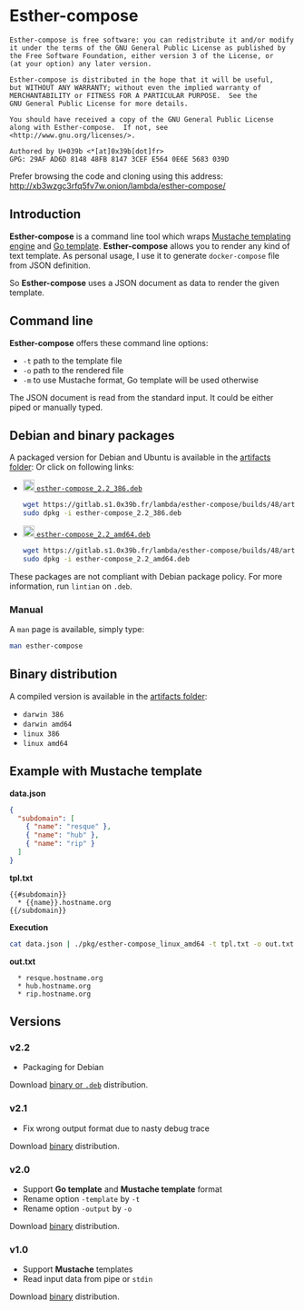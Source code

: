 # Esther-compose
```
Esther-compose is free software: you can redistribute it and/or modify
it under the terms of the GNU General Public License as published by
the Free Software Foundation, either version 3 of the License, or
(at your option) any later version.

Esther-compose is distributed in the hope that it will be useful,
but WITHOUT ANY WARRANTY; without even the implied warranty of
MERCHANTABILITY or FITNESS FOR A PARTICULAR PURPOSE.  See the
GNU General Public License for more details.

You should have received a copy of the GNU General Public License
along with Esther-compose.  If not, see <http://www.gnu.org/licenses/>.

Authored by U+039b <*[at]0x39b[dot]fr>
GPG: 29AF AD6D 8148 48FB 8147 3CEF E564 0E6E 5683 039D
```

Prefer browsing the code and cloning using this address: http://xb3wzgc3rfq5fv7w.onion/lambda/esther-compose/

## Introduction
**Esther-compose** is a command line tool which wraps [Mustache templating engine](https://mustache.github.io/) and [Go template](https://golang.org/pkg/text/template/). 
**Esther-compose** allows you to 
render any kind of text template. As personal usage, I use it to generate `docker-compose` file from JSON definition.

So **Esther-compose** uses a JSON document as data to render the given template.

## Command line
**Esther-compose** offers these command line options:

  * `-t` path to the template file
  * `-o` path to the rendered file
  * `-m` to use Mustache format, Go template will be used otherwise
  
The JSON document is read from the standard input. It could be either piped or manually typed.

## Debian and binary packages
A packaged version for Debian and Ubuntu is available in the [artifacts folder](https://gitlab.s1.0x39b.fr/lambda/esther-compose/builds/48/artifacts/file/pkg/): 
Or click on following links:

  * [<img src="https://www.debian.org/logos/openlogo-nd-25.png" height="20px"/> `esther-compose_2.2_386.deb`](https://gitlab.s1.0x39b.fr/lambda/esther-compose/builds/48/artifacts/file/pkg/esther-compose_2.2_386.deb)
   
    ```bash
    wget https://gitlab.s1.0x39b.fr/lambda/esther-compose/builds/48/artifacts/file/pkg/esther-compose_2.2_386.deb
    sudo dpkg -i esther-compose_2.2_386.deb
    ```
  * [<img src="https://www.debian.org/logos/openlogo-nd-25.png" height="20px"/> `esther-compose_2.2_amd64.deb`](https://gitlab.s1.0x39b.fr/lambda/esther-compose/builds/48/artifacts/file/pkg/esther-compose_2.2_amd64.deb)
  
    ```bash
    wget https://gitlab.s1.0x39b.fr/lambda/esther-compose/builds/48/artifacts/file/pkg/esther-compose_2.2_amd64.deb
    sudo dpkg -i esther-compose_2.2_amd64.deb
    ```
    
These packages are not compliant with Debian package policy. For more information, run `lintian` on `.deb`.

### Manual
A `man` page is available, simply type:
```bash
man esther-compose
```


## Binary distribution
A compiled version is available in the [artifacts folder](https://gitlab.s1.0x39b.fr/lambda/esther-compose/builds/48/artifacts/file/pkg/):

  * `darwin 386`
  * `darwin amd64`
  * `linux 386`
  * `linux amd64`

## Example with Mustache template
**data.json**
```json
{
  "subdomain": [
    { "name": "resque" },
    { "name": "hub" },
    { "name": "rip" }
  ]
}

```
**tpl.txt**
```
{{#subdomain}}
  * {{name}}.hostname.org
{{/subdomain}}
```

**Execution**
```bash
cat data.json | ./pkg/esther-compose_linux_amd64 -t tpl.txt -o out.txt
```

**out.txt**
```
  * resque.hostname.org
  * hub.hostname.org
  * rip.hostname.org
```

## Versions 
### v2.2
  * Packaging for Debian 
   
Download [binary or `.deb`](https://gitlab.s1.0x39b.fr/lambda/esther-compose/builds/48/artifacts/browse/pkg/) distribution. 

### v2.1
  * Fix wrong output format due to nasty debug trace
   
Download [binary](https://gitlab.s1.0x39b.fr/lambda/esther-compose/builds/45/artifacts/browse/pkg/) distribution. 

### v2.0
  * Support **Go template** and **Mustache template** format
  * Rename option `-template` by `-t`
  * Rename option `-output` by `-o`
   
Download [binary](https://gitlab.s1.0x39b.fr/lambda/esther-compose/builds/29/artifacts/browse/pkg/) distribution. 

### v1.0
  * Support **Mustache** templates
  * Read input data from pipe or `stdin`
   
Download [binary](https://gitlab.s1.0x39b.fr/lambda/esther-compose/builds/27/artifacts/browse/pkg/) distribution. 